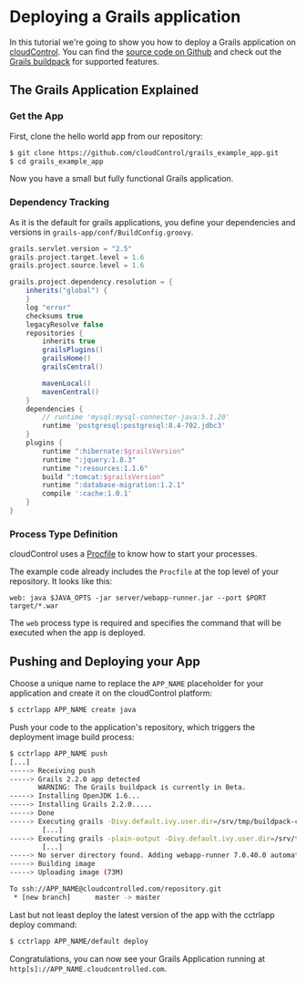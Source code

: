 # Deploying a Grails application

In this tutorial we're going to show you how to deploy a Grails  application on [cloudControl]. You can find the [source code on Github](https://github.com/cloudControl/grails_example_app) and check out the [Grails buildpack] for supported features.

## The Grails Application Explained
### Get the App
First, clone the hello world app from our repository:

~~~bash
$ git clone https://github.com/cloudControl/grails_example_app.git
$ cd grails_example_app
~~~

Now you have a small but fully functional Grails application.

### Dependency Tracking
As it is the default for grails applications, you define your dependencies and versions in `grails-app/conf/BuildConfig.groovy`.
~~~groovy
grails.servlet.version = "2.5" 
grails.project.target.level = 1.6
grails.project.source.level = 1.6

grails.project.dependency.resolution = {
    inherits("global") {
    }
    log "error" 
    checksums true
    legacyResolve false
    repositories {
        inherits true 
        grailsPlugins()
        grailsHome()
        grailsCentral()

        mavenLocal()
        mavenCentral()
    }
    dependencies {
        // runtime 'mysql:mysql-connector-java:5.1.20'
        runtime 'postgresql:postgresql:8.4-702.jdbc3'
    }
    plugins {
        runtime ":hibernate:$grailsVersion"
        runtime ":jquery:1.8.3"
        runtime ":resources:1.1.6"
        build ":tomcat:$grailsVersion"
        runtime ":database-migration:1.2.1"
        compile ':cache:1.0.1'
    }
}
~~~

### Process Type Definition
cloudControl uses a [Procfile] to know how to start your processes.

The example code already includes the `Procfile` at the top level of your repository. It looks like this:

~~~
web: java $JAVA_OPTS -jar server/webapp-runner.jar --port $PORT target/*.war
~~~

The `web` process type is required and specifies the command that will be executed when the app is deployed.

## Pushing and Deploying your App
Choose a unique name to replace the `APP_NAME` placeholder for your application and create it on the cloudControl platform: 

~~~bash
$ cctrlapp APP_NAME create java
~~~

Push your code to the application's repository, which triggers the deployment image build process:

~~~bash
$ cctrlapp APP_NAME push
[...]
-----> Receiving push
-----> Grails 2.2.0 app detected
       WARNING: The Grails buildpack is currently in Beta.
-----> Installing OpenJDK 1.6...
-----> Installing Grails 2.2.0.....
-----> Done
-----> Executing grails -Divy.default.ivy.user.dir=/srv/tmp/buildpack-cache compile --non-interactive
        [...]
-----> Executing grails -plain-output -Divy.default.ivy.user.dir=/srv/tmp/buildpack-cache war --non-interactive
        [...]
-----> No server directory found. Adding webapp-runner 7.0.40.0 automatically.
-----> Building image
-----> Uploading image (73M)

To ssh://APP_NAME@cloudcontrolled.com/repository.git
 * [new branch]      master -> master
~~~

Last but not least deploy the latest version of the app with the cctrlapp deploy command:

~~~bash
$ cctrlapp APP_NAME/default deploy
~~~

Congratulations, you can now see your Grails Application running at `http[s]://APP_NAME.cloudcontrolled.com`.

[cloudControl]: https://www.cloudcontrol.com/
[Grails buildpack]: https://github.com/cloudControl/buildpack-grails
[cloudControl-command-line-client]: https://www.cloudcontrol.com/dev-center/Platform%20Documentation#command-line-client-web-console-and-api
[Git client]: http://git-scm.com/
[Procfile]: https://www.cloudcontrol.com/dev-center/Platform%20Documentation#buildpacks-and-the-procfile
